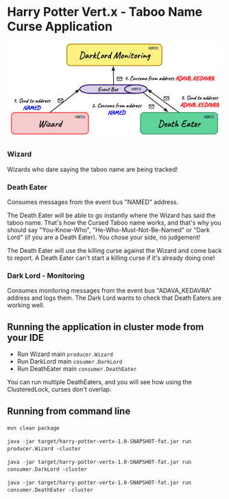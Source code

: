 # Harry Potter Vert.x - Taboo Name Curse Application

![Clustered Vert.x example](img/taboo-name-curse.png)

### Wizard

Wizards who dare saying the taboo name are being tracked!

### Death Eater

Consumes messages from the event bus "NAMED" address.

The Death Eater will be able to go instantly where the Wizard has said the taboo name. 
That's how the Cursed Taboo name works, and that's why you should say "You-Know-Who", 
"He-Who-Must-Not-Be-Named" or "Dark Lord" (if you are a Death Eater). You chose your side, no judgement!

The Death Eater will use the killing curse against the Wizard and come back to report.
A Death Eater can't start a killing curse if it's already doing one!

### Dark Lord - Monitoring

Consumes monitoring messages from the event bus "ADAVA_KEDAVRA" address and logs them.
The Dark Lord wants to check that Death Eaters are working well.

## Running the application in cluster mode from your IDE

* Run Wizard main `producer.Wizard`
* Run DarkLord main `cosumer.DarkLord`
* Run DeathEater main `consumer.DeathEater`

You can run multiple DeathEaters, and you will see how using the ClusteredLock, curses don't overlap.

## Running from command line

`mvn clean package`

`java -jar target/harry-potter-vertx-1.0-SNAPSHOT-fat.jar run producer.Wizard -cluster`

`java -jar target/harry-potter-vertx-1.0-SNAPSHOT-fat.jar run consumer.DarkLord -cluster`

`java -jar target/harry-potter-vertx-1.0-SNAPSHOT-fat.jar run consumer.DeathEater -cluster`


